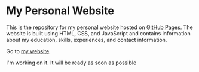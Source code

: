 # My Personal Website

This is the repository for my personal website hosted on [GitHub Pages](https://pages.github.com/). The website is built using HTML, CSS, and JavaScript and contains information about my education, skills, experiences, and contact information.

Go to [my website](https://elifberkman.github.io/)

I'm working on it. It will be ready as soon as possible